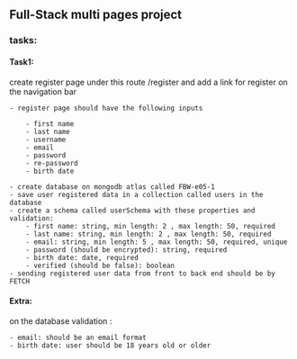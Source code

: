 ## Full-Stack multi pages project


### tasks:

#### Task1:
create register page under this route /register and add a link for register on the navigation bar

    - register page should have the following inputs

        - first name
        - last name
        - username
        - email
        - password
        - re-password
        - birth date

    - create database on mongodb atlas called FBW-e05-1
    - save user registered data in a collection called users in the database
    - create a schema called userSchema with these properties and validation:
        - first name: string, min length: 2 , max length: 50, required
        - last name: string, min length: 2 , max length: 50, required
        - email: string, min length: 5 , max length: 50, required, unique
        - password (should be encrypted): string, required
        - birth date: date, required
        - verified (should be false): boolean 
    - sending registered user data from front to back end should be by FETCH 

#### Extra:
on the database validation : 

    - email: should be an email format
    - birth date: user should be 18 years old or older

